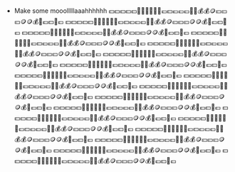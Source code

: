 - Make some mooolllllaaahhhhhh 💵💵💵💵💵🤑🤑🤑🤑🤑💸💷💵💶💷💷💸💸💰💰🪙💴💴💴🪙🪙💰💸💷💵🤑💷
 💵💵💵💵💵🤑🤑🤑🤑🤑💸💷💵💶💷💷💸💸💰💰🪙💴💴💴🪙🪙💰💸💷💵🤑💷
  💵💵💵💵💵🤑🤑🤑🤑🤑💸💷💵💶💷💷💸💸💰💰🪙💴💴💴🪙🪙💰💸💷💵🤑💷
   💵💵💵💵💵🤑🤑🤑🤑🤑💸💷💵💶💷💷💸💸💰💰🪙💴💴💴🪙🪙💰💸💷💵🤑💷
    💵💵💵💵💵🤑🤑🤑🤑🤑💸💷💵💶💷💷💸💸💰💰🪙💴💴💴🪙🪙💰💸💷💵🤑💷
     💵💵💵💵💵🤑🤑🤑🤑🤑💸💷💵💶💷💷💸💸💰💰🪙💴💴💴🪙🪙💰💸💷💵🤑💷
      💵💵💵💵💵🤑🤑🤑🤑🤑💸💷💵💶💷💷💸💸💰💰🪙💴💴💴🪙🪙💰💸💷💵🤑💷
       💵💵💵💵💵🤑🤑🤑🤑🤑💸💷💵💶💷💷💸💸💰💰🪙💴💴💴🪙🪙💰💸💷💵🤑💷
        💵💵💵💵💵🤑🤑🤑🤑🤑💸💷💵💶💷💷💸💸💰💰🪙💴💴💴🪙🪙💰💸💷💵🤑💷
         💵💵💵💵💵🤑🤑🤑🤑🤑💸💷💵💶💷💷💸💸💰💰🪙💴💴💴🪙🪙💰💸💷💵🤑💷
          💵💵💵💵💵🤑🤑🤑🤑🤑💸💷💵💶💷💷💸💸💰💰🪙💴💴💴🪙🪙💰💸💷💵🤑💷
           💵💵💵💵💵🤑🤑🤑🤑🤑💸💷💵💶💷💷💸💸💰💰🪙💴💴💴🪙🪙💰💸💷💵🤑💷
            💵💵💵💵💵🤑🤑🤑🤑🤑💸💷💵💶💷💷💸💸💰💰🪙💴💴💴🪙🪙💰💸💷💵🤑💷
             💵💵💵💵💵🤑🤑🤑🤑🤑💸💷💵💶💷💷💸💸💰💰🪙💴💴💴🪙🪙💰💸💷💵🤑💷
              💵💵💵💵💵🤑🤑🤑🤑🤑💸💷💵💶💷💷💸💸💰💰🪙💴💴💴🪙🪙💰💸💷💵🤑💷
                💵💵💵💵💵🤑🤑🤑🤑🤑💸💷💵💶💷💷💸💸💰💰🪙💴💴💴🪙🪙💰💸💷💵🤑💷
                  💵💵💵💵💵🤑🤑🤑🤑🤑💸💷💵💶💷💷💸💸💰💰🪙💴💴💴🪙🪙💰💸💷💵🤑💷
                   💵💵💵💵💵🤑🤑🤑🤑🤑💸💷💵💶💷💷💸💸💰💰🪙💴💴💴🪙🪙💰💸💷💵🤑💷
            
